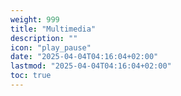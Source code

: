 ```yaml
---
weight: 999
title: "Multimedia"
description: ""
icon: "play_pause"
date: "2025-04-04T04:16:04+02:00"
lastmod: "2025-04-04T04:16:04+02:00"
toc: true
---
```

